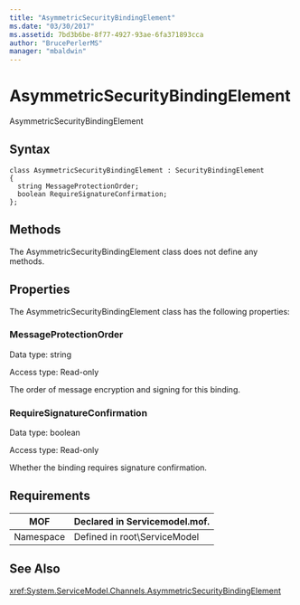 ```yaml
---
title: "AsymmetricSecurityBindingElement"
ms.date: "03/30/2017"
ms.assetid: 7bd3b6be-8f77-4927-93ae-6fa371893cca
author: "BrucePerlerMS"
manager: "mbaldwin"
---
```

# AsymmetricSecurityBindingElement
AsymmetricSecurityBindingElement  

## Syntax  

```  
class AsymmetricSecurityBindingElement : SecurityBindingElement  
{  
  string MessageProtectionOrder;  
  boolean RequireSignatureConfirmation;  
};  
```  

## Methods  
 The AsymmetricSecurityBindingElement class does not define any methods.  

## Properties  
 The AsymmetricSecurityBindingElement class has the following properties:  

### MessageProtectionOrder  
 Data type: string  

 Access type: Read-only  

 The order of message encryption and signing for this binding.  

### RequireSignatureConfirmation  
 Data type: boolean  

 Access type: Read-only  

 Whether the binding requires signature confirmation.  

## Requirements  


|MOF|Declared in Servicemodel.mof.|  
|---------|-----------------------------------|  
|Namespace|Defined in root\ServiceModel|  

## See Also  
 <xref:System.ServiceModel.Channels.AsymmetricSecurityBindingElement>
